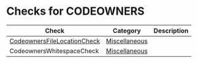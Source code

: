 # Checks for CODEOWNERS

Check | Category | Description
----- | -------- | -----------
[CodeownersFileLocationCheck](checks/codeowners_file_location_check.markdown#codeownersfilelocationcheck) | [Miscellaneous](miscellaneous_checks.markdown#miscellaneous-checks) | |
CodeownersWhitespaceCheck | [Miscellaneous](miscellaneous_checks.markdown#miscellaneous-checks) | |